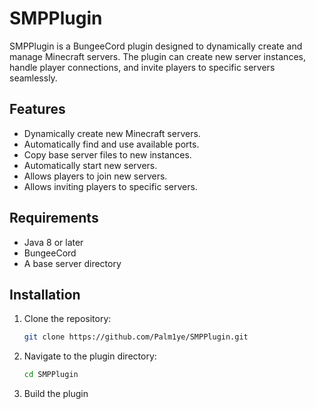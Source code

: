 # SMPPlugin

SMPPlugin is a BungeeCord plugin designed to dynamically create and manage Minecraft servers. The plugin can create new server instances, handle player connections, and invite players to specific servers seamlessly.

## Features

- Dynamically create new Minecraft servers.
- Automatically find and use available ports.
- Copy base server files to new instances.
- Automatically start new servers.
- Allows players to join new servers.
- Allows inviting players to specific servers.

## Requirements

- Java 8 or later
- BungeeCord
- A base server directory

## Installation

1. Clone the repository:
    ```bash
    git clone https://github.com/Palm1ye/SMPPlugin.git
    ```

2. Navigate to the plugin directory:
    ```bash
    cd SMPPlugin
    ```

3. Build the plugin
